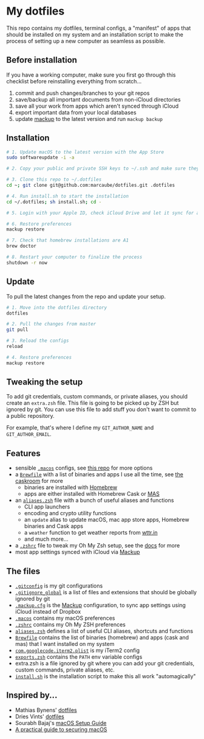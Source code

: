 # My dotfiles

This repo contains my dotfiles, terminal configs, a "manifest" of apps that should be installed on my system and an installation script to make the process of setting up a new computer as seamless as possible.


## Before installation

If you have a working computer, make sure you first go through this checklist before reinstalling everything from scratch...

1. commit and push changes/branches to your git repos
1. save/backup all important documents from non-iCloud directories
1. save all your work from apps which aren't synced through iCloud
1. export important data from your local databases
1. update [mackup](https://github.com/lra/mackup) to the latest version and run `mackup backup`


## Installation

```bash
# 1. Update macOS to the latest version with the App Store
sudo softwareupdate -i -a

# 2. Copy your public and private SSH keys to ~/.ssh and make sure they're set to 600

# 3. Clone this repo to ~/.dotfiles
cd ~; git clone git@github.com:marcaube/dotfiles.git .dotfiles

# 4. Run install.sh to start the installation
cd ~/.dotfiles; sh install.sh; cd -

# 5. Login with your Apple ID, check iCloud Drive and let it sync for a while

# 6. Restore preferences
mackup restore

# 7. Check that homebrew installations are A1
brew doctor

# 8. Restart your computer to finalize the process
shutdown -r now
```


## Update

To pull the latest changes from the repo and update your setup.

```bash
# 1. Move into the dotfiles directory
dotfiles

# 2. Pull the changes from master
git pull

# 3. Reload the configs
reload

# 4. Restore preferences
mackup restore
```


## Tweaking the setup

To add git credentials, custom commands, or private aliases, you should create an `extra.zsh` file. This file is going to be picked up by ZSH but ignored by git. You can use this file to add stuff you don't want to commit to a public repository.

For example, that's where I define my `GIT_AUTHOR_NAME` and `GIT_AUTHOR_EMAIL`.


## Features

- sensible [`.macos`](./.macos) configs, see [this repo](https://github.com/kevinSuttle/MacOS-Defaults) for more options
- a [`Brewfile`](./Brewfile) with a list of binaries and apps I use all the time, see [the caskroom](https://caskroom.github.io/search) for more
    - binaries are installed with [Homebrew](http://brew.sh/)
    - apps are either installed with Homebrew Cask or [MAS](https://github.com/mas-cli/mas)
- an [`aliases.zsh`](./aliases.zsh) file with a bunch of useful aliases and functions
    - CLI app launchers
    - encoding and crypto utility functions
    - an `update` alias to update macOS, mac app store apps, Homebrew binaries and Cask apps
    - a `weather` function to get weather reports from [wttr.in](https://github.com/chubin/wttr.in)
    - and much more...
- a [`.zshrc`](./.zshrc) file to tweak my Oh My Zsh setup, see the [docs](https://github.com/robbyrussell/oh-my-zsh/wiki/Customization) for more
- most app settings synced with iCloud via [Mackup](https://github.com/lra/mackup)


## The files

- [`.gitconfig`](./.gitconfig) is my git configurations
- [`.gitignore_global`](./.gitignore_global) is a list of files and extensions that should be globally ignored by git
- [`.mackup.cfg`](./.mackup.cfg) is the [Mackup](https://github.com/lra/mackup) configuration, to sync app settings using iCloud instead of Dropbox
- [`.macos`](./.macos)  contains my macOS preferences
- [`.zshrc`](./.zshrc)  contains my Oh My ZSH preferences
- [`aliases.zsh`](./aliases.zsh) defines a list of useful CLI aliases, shortcuts and functions
- [`Brewfile`](./Brewfile) contains the list of binaries (homebrew) and apps (cask and mas) that I want installed on my system
- [`com.googlecode.iterm2.plist`](./com.googlecode.iterm2.plist) is my iTerm2 config
- [`exports.zsh`](./exports.zsh) contains the `PATH` env variable configs
- extra.zsh is a file ignored by git where you can add your git credentials, custom commands, private aliases, etc.
- [`install.sh`](./install.sh) is the installation script to make this all work "automagically"


## Inspired by...

- Mathias Bynens' [dotfiles](https://github.com/mathiasbynens/dotfiles)
- Dries Vints' [dotfiles](https://github.com/driesvints/dotfiles)
- Sourabh Bajaj's [macOS Setup Guide](https://sourabhbajaj.com/mac-setup/)
- [A practical guide to securing macOS](https://github.com/drduh/macOS-Security-and-Privacy-Guide)

